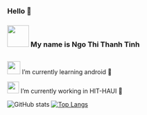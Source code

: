 ### Hello 👋
### <img alt="" width="50" src="https://camo.githubusercontent.com/8af277cf4f942431661b006bbeaa0ad323cf58a931cbf42a6e6802012348de19/68747470733a2f2f63756f63736f6e67617a2e636f6d2f77702d636f6e74656e742f75706c6f6164732f323032302f30342f34302d68696e682d616e682d646f6e672d64652d7468756f6e672d6b7574652d63686f2d706f776572706f696e742d6465702d6e6861742d32372e676966"> My name is Ngo Thi Thanh Tinh
<h2></h2>

   <img alt="" width="30" src="https://camo.githubusercontent.com/8b05f19c9d66bb53ab85f640e30e4745720d519a9aa5a93ab7d3ed1fa15195e0/68747470733a2f2f692e70696e696d672e636f6d2f6f726967696e616c732f63642f61322f64342f63646132643461393061336462663131643436663133323162633034656336392e676966"> I’m currently learning android 🌱

   <img alt="" width="27" src="https://camo.githubusercontent.com/70236b3acb6e3e244ef92f1d370c46de9e45d07f98807fe1c1c0f0c2e50e8fdd/68747470733a2f2f692e70696e696d672e636f6d2f6f726967696e616c732f64332f63642f32392f64336364323963353436386434363238356537323865663864393262616535622e676966"> I’m currently working in HIT-HAUI 🔭

![GitHub stats](https://camo.githubusercontent.com/9af921446ca2f145b58dfbbd3fb4dfbd7366e26c5c30620e079c96200e920f99/68747470733a2f2f6769746875622d726561646d652d73746174732e76657263656c2e6170702f6170693f757365726e616d653d7468616e6874696e6831392673686f775f69636f6e733d74727565267468656d653d7261646963616c) [![Top Langs](https://camo.githubusercontent.com/f4e2f15682e117f8375ba97d3927ddd85ff0d0b87ab0dc6f741b604fb30f0087/68747470733a2f2f6769746875622d726561646d652d73746174732e76657263656c2e6170702f6170692f746f702d6c616e67732f3f757365726e616d653d7468616e6874696e683139267468656d653d7261646963616c)](https://github.com/thanhtinh19/github-readme-stats)
